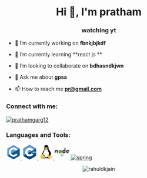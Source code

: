 <h1 align="center">Hi 👋, I'm pratham</h1>
<h3 align="center">watching yt</h3>

- 🔭 I’m currently working on **fbnkjbjkdf**

- 🌱 I’m currently learning **react js **

- 👯 I’m looking to collaborate on **bdhasndkjwn**

- 💬 Ask me about **gpsa**

- 📫 How to reach me **pr@gmail.com**

<h3 align="left">Connect with me:</h3>
<p align="left">
<a href="https://linkedin.com/in/prathamgarg12" target="blank"><img align="center" src="https://raw.githubusercontent.com/rahuldkjain/github-profile-readme-generator/master/src/images/icons/Social/linked-in-alt.svg" alt="prathamgarg12" height="30" width="40" /></a>
</p>

<h3 align="left">Languages and Tools:</h3>
<p align="left"> <a href="https://www.cprogramming.com/" target="_blank" rel="noreferrer"> <img src="https://raw.githubusercontent.com/devicons/devicon/master/icons/c/c-original.svg" alt="c" width="40" height="40"/> </a> <a href="https://www.w3schools.com/cpp/" target="_blank" rel="noreferrer"> <img src="https://raw.githubusercontent.com/devicons/devicon/master/icons/cplusplus/cplusplus-original.svg" alt="cplusplus" width="40" height="40"/> </a> <a href="https://www.linux.org/" target="_blank" rel="noreferrer"> <img src="https://raw.githubusercontent.com/devicons/devicon/master/icons/linux/linux-original.svg" alt="linux" width="40" height="40"/> </a> <a href="https://nodejs.org" target="_blank" rel="noreferrer"> <img src="https://raw.githubusercontent.com/devicons/devicon/master/icons/nodejs/nodejs-original-wordmark.svg" alt="nodejs" width="40" height="40"/> </a> <a href="https://spring.io/" target="_blank" rel="noreferrer"> <img src="https://www.vectorlogo.zone/logos/springio/springio-icon.svg" alt="spring" width="40" height="40"/> </a> </p>

<p align="center"> <img src=https://github-readme-stats.vercel.app/api?username=PrathamGarg28&show_icons=true alt=rahuldkjain /> </p>
